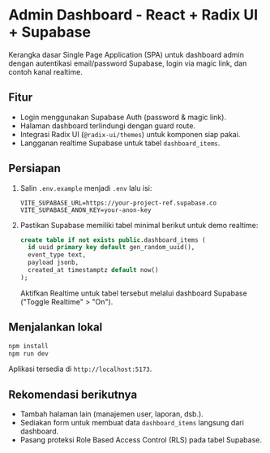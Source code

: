 # Admin Dashboard - React + Radix UI + Supabase

Kerangka dasar Single Page Application (SPA) untuk dashboard admin dengan autentikasi email/password Supabase, login via magic link, dan contoh kanal realtime.

## Fitur
- Login menggunakan Supabase Auth (password & magic link).
- Halaman dashboard terlindungi dengan guard route.
- Integrasi Radix UI (`@radix-ui/themes`) untuk komponen siap pakai.
- Langganan realtime Supabase untuk tabel `dashboard_items`.

## Persiapan
1. Salin `.env.example` menjadi `.env` lalu isi:
   ```env
   VITE_SUPABASE_URL=https://your-project-ref.supabase.co
   VITE_SUPABASE_ANON_KEY=your-anon-key
   ```
2. Pastikan Supabase memiliki tabel minimal berikut untuk demo realtime:
   ```sql
   create table if not exists public.dashboard_items (
     id uuid primary key default gen_random_uuid(),
     event_type text,
     payload jsonb,
     created_at timestamptz default now()
   );
   ```
   Aktifkan Realtime untuk tabel tersebut melalui dashboard Supabase ("Toggle Realtime" > "On").

## Menjalankan lokal
```bash
npm install
npm run dev
```
Aplikasi tersedia di `http://localhost:5173`.

## Rekomendasi berikutnya
- Tambah halaman lain (manajemen user, laporan, dsb.).
- Sediakan form untuk membuat data `dashboard_items` langsung dari dashboard.
- Pasang proteksi Role Based Access Control (RLS) pada tabel Supabase.
